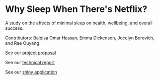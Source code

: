 # Why Sleep When There's Netflix?
A study on the affects of minimal sleep on health, wellbeing, and overall success.

Contributors: Balqisa Omar Hassan, Emma Dickenson, Jocelyn Borovich, and Rae Ouyang

See our [project proposal](https://github.com/emmad47-1764199/Info-201-Group-Project/wiki/Project-Proposal)  
  
See our [technical report](https://github.com/emmad47-1764199/Info-201-Group-Project/wiki/Technical-Report)

See our [shiny application](https://info200-sleep-project.shinyapps.io/Info-201-Group-Project/)

